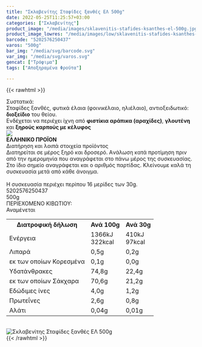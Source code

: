 ```yaml
---
title: "Σκλαβενίτης Σταφίδες ξανθές ΕΛ 500g"
date: 2022-05-25T11:25:57+03:00
categories: ["Σκλαβενίτης"]
product_image: "/media/images/sklavenitis-stafides-ksanthes-el-500g.jpg"
product_image_lowres: "/media/images/low/sklavenitis-stafides-ksanthes-el-500g.jpg"
barcode: "5202576250437"
varos: "500g"
bar_img: "/media/svg/barcode.svg"
var_img: "/media/svg/varos.svg"
gencat: ["Τρόφιμα"]
tags: ["Αποξηραμένα Φρούτα"]

---
```

{{< rawhtml >}}

<div class="sload621"><div class="product"><div id="sistatika">Συστατικά:</div><div class="alltext">Σταφίδες ξανθές, φυτικά έλαια (φοινικέλαιο, ηλιέλαιο), αντιοξειδωτικό: <b>διοξείδιο</b> του θείου.<br>Ενδέχεται να περιέχει ίχνη από <b>φιστίκια αράπικα (αραχίδες)</b>, <b>γλουτένη</b> και <b>ξηρούς καρπούς με κέλυφος</b></div><div id="flag"><div id="flagimage"><img src="/media/icons/gr.svg"></div><span id="flagtext"><b>ΕΛΛΗΝΙΚΟ ΠΡΟΪΟΝ</b></span></div><div id="loipa">Διατήρηση και λοιπά στοιχεία προϊόντος</div><div class="alltext">Διατηρείται σε μέρος ξηρό και δροσερό. Aνάλωση κατά προτίμηση πριν από την ημερομηνία που αναγράφεται στο πάνω μέρος της συσκευασίας. Στο ίδιο σημείο αναγράφεται και ο αριθμός παρτίδας. Κλείνουμε καλά τη συσκευασία μετά από κάθε άνοιγμα.<br><br>Η συσκευασία περιέχει περίπου 16 μερίδες των 30g.</div><div id="barcode"><div id="barimage1"></div><span id="bartext">5202576250437</span></div><div id="varos"><div id="varosimage1"></div><span id="varostext">500g</span></div><div id="kivotio">ΠΕΡΙΕΧΟΜΕΝΟ ΚΙΒΩΤΙΟΥ:<br>Αναμένεται</div><div class="tabout"><table id="diatable"><tbody><tr><th>Διατροφική δήλωση</th><th>Ανά 100g</th><th>Ανά 30g</th></tr><tr><td class="texr2">Ενέργεια</td><td class="texr">1366kJ<br>322kcal</td><td class="texr">410kJ<br>97kcal</td></tr><tr><td class="texr2">Λιπαρά</td><td class="texr">0,5g</td><td class="texr">0,2g</td></tr><tr><td class="gray">εκ των οποίων Κορεσµένα</td><td class="gray2">0,1g</td><td class="gray2">0,0g</td></tr><tr><td class="texr2">Yδατάνθρακες</td><td class="texr">74,8g</td><td class="texr">22,4g</td></tr><tr><td class="gray">εκ των οποίων Σάκχαρα</td><td class="gray2">70,6g</td><td class="gray2">21,2g</td></tr><tr><td class="texr2">Eδώδιμες ίνες</td><td class="texr">4,0g</td><td class="texr">1,2g</td></tr><tr><td class="texr2">Πρωτεΐνες</td><td class="texr">2,6g</td><td class="texr">0,8g</td></tr><tr><td class="texr2">Αλάτι</td><td class="texr">0,04g</td><td class="texr">0,01g</td></tr></tbody></table></div><br><div class="pimg"><img alt="Σκλαβενίτης Σταφίδες ξανθές ΕΛ 500g" title="Σκλαβενίτης Σταφίδες ξανθές ΕΛ 500g" src="/media/images/sklavenitis-stafides-ksanthes-el-500g.jpg"></div></div></div>
{{< /rawhtml >}}


